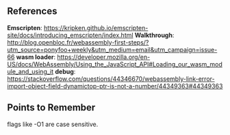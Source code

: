 ## References

__Emscripten__: https://kripken.github.io/emscripten-site/docs/introducing_emscripten/index.html
__Walkthrough__: http://blog.openbloc.fr/webassembly-first-steps/?utm_source=ponyfoo+weekly&utm_medium=email&utm_campaign=issue-66
__wasm loader__: https://developer.mozilla.org/en-US/docs/WebAssembly/Using_the_JavaScript_API#Loading_our_wasm_module_and_using_it
__debug__: https://stackoverflow.com/questions/44346670/webassembly-link-error-import-object-field-dynamictop-ptr-is-not-a-number/44349363#44349363

## Points to Remember

flags like -O1 are case sensitive.
